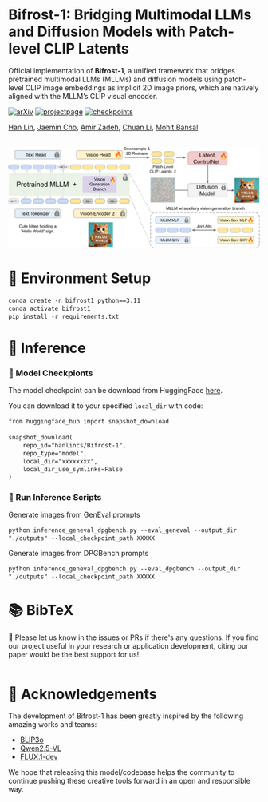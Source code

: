 # Bifrost-1: Bridging Multimodal LLMs and Diffusion Models with Patch-level CLIP Latents

Official implementation of **Bifrost-1**, a unified framework that bridges pretrained multimodal LLMs (MLLMs) and diffusion models using patch-level CLIP image embeddings as implicit 2D image priors, which are natively aligned with the MLLM’s CLIP visual encoder. 


[![arXiv](https://img.shields.io/badge/ArXiv-2404.09967-orange)](https://arxiv.org/abs/2404.09967) 
[![projectpage](https://img.shields.io/badge/Project-Page-green)](https://ctrl-adapter.github.io/)
[![checkpoints](https://img.shields.io/badge/Model-Checkpoints-blue)](https://huggingface.co/hanlincs/Bifrost-1)




[Han Lin](https://hl-hanlin.github.io/),
[Jaemin Cho](https://j-min.io),
[Amir Zadeh](https://scholar.google.com/citations?user=MQFngiMAAAAJ&hl=en),
[Chuan Li](https://scholar.google.com/citations?user=hoZesOwAAAAJ&hl=en),
[Mohit Bansal](https://www.cs.unc.edu/~mbansal/)




<br>
<img width="800" src="assets/bifrost_model_architecture.png"/>
<br>





# 🔧 Environment Setup

```shell
conda create -n bifrost1 python==3.11
conda activate bifrost1
pip install -r requirements.txt
```


# 🔮 Inference

### 📌 Model Checkpionts

The model checkpoint can be download from HuggingFace [here](https://huggingface.co/hanlincs/Bifrost-1).

You can download it to your specified `local_dir` with code:
```
from huggingface_hub import snapshot_download

snapshot_download(
    repo_id="hanlincs/Bifrost-1",
    repo_type="model",
    local_dir="xxxxxxxx",
    local_dir_use_symlinks=False  
)
```


### 📌 Run Inference Scripts

Generate images from GenEval prompts

```
python inference_geneval_dpgbench.py --eval_geneval --output_dir "./outputs" --local_checkpoint_path XXXXX
```

Generate images from DPGBench prompts

```
python inference_geneval_dpgbench.py --eval_dpgbench --output_dir "./outputs" --local_checkpoint_path XXXXX
```





# 📚 BibTeX

🌟 Please let us know in the issues or PRs if there's any questions. If you find our project useful in your research or application development, citing our paper would be the best support for us! 

```
```

# 🙏 Acknowledgements
The development of Bifrost-1 has been greatly inspired by the following amazing works and teams:

- [BLIP3o](https://github.com/JiuhaiChen/BLIP3o)
- [Qwen2.5-VL](https://github.com/QwenLM/Qwen2.5-VL)
- [FLUX.1-dev](https://huggingface.co/black-forest-labs/FLUX.1-dev)

We hope that releasing this model/codebase helps the community to continue pushing these creative tools forward in an open and responsible way.
